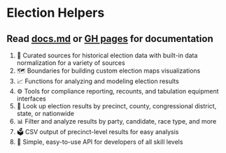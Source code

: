 # Election Helpers

## Read [docs.md](https://github.com/ejfox/election-helpers/blob/master/docs.md) or [GH pages](https://ejfox.github.io/election-helpers/global.html) for documentation 

1. 💽 Curated sources for historical election data with built-in data normalization for a variety of sources
2. 🗺️ Boundaries for building custom election maps visualizations
3. 📈 Functions for analyzing and modeling election results
4. ⚙️ Tools for compliance reporting, recounts, and tabulation equipment interfaces
5. 🔎  Look up election results by precinct, county, congressional district, state, or nationwide
6. 📊 Filter and analyze results by party, candidate, race type, and more
7. 🗳️ CSV output of precinct-level results for easy analysis
8. 🚀 Simple, easy-to-use API for developers of all skill levels
